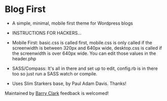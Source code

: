 # Blog First

* A simple, minimal, mobile first theme for Wordpress blogs

* INSTRUCTIONS FOR HACKERS...

* Mobile First: basic.css is called first, mobile.css is only called if the screenwidth is between 320px and 640px wide, desktop.css is called if the screenwidth is over 640px wide. You can edit those values in the header.php

* SASS/Compass: It's all in there and set up to edit, config.rb is in there too so just run a SASS watch or compile. 

* Uses Slim Starkers base, by Paul Adam Davis. Thanks!

Maintained by [Barry Clark](http://bazclark.com/mobile-first) feedback is welcomed!